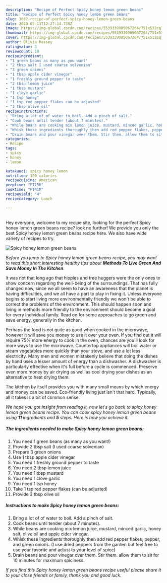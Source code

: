 ```yaml
---
description: "Recipe of Perfect Spicy honey lemon green beans"
title: "Recipe of Perfect Spicy honey lemon green beans"
slug: 3032-recipe-of-perfect-spicy-honey-lemon-green-beans
date: 2020-09-11T12:27:14.738Z
image: https://img-global.cpcdn.com/recipes/5539339005067264/751x532cq70/spicy-honey-lemon-green-beans-recipe-main-photo.jpg
thumbnail: https://img-global.cpcdn.com/recipes/5539339005067264/751x532cq70/spicy-honey-lemon-green-beans-recipe-main-photo.jpg
cover: https://img-global.cpcdn.com/recipes/5539339005067264/751x532cq70/spicy-honey-lemon-green-beans-recipe-main-photo.jpg
author: Olivia Massey
ratingvalue: 3
reviewcount: 10
recipeingredient:
- "1 green beans as many as you want"
- "2 tbsp salt I used coarse solvenian"
- "3 green onions"
- "1 tbsp apple cider vinegar"
- "1 freshly ground pepper to taste"
- "2 tbsp lemon juice"
- "1 tbsp mustard"
- "1 clove garlic"
- "1 tsp honey"
- "1 tsp red pepper flakes can be adjusted"
- "3 tbsp olive oil"
recipeinstructions:
- "Bring a lot of of water to boil. Add a pinch of salt."
- "Cook beans until tender (about 7 minutes)."
- "While beans are cooking mix lemon juice, mustard, minced garlic, honey salt, olive oil and apple cider vinegar."
- "Whisk these ingredients thoroughly then add red pepper flakes, pepper, and green onions. (I use dried peppers from the garden but feel free to use your favorite and adjust to your level of spice)"
- "Drain beans and pour vinegar over them. Stir them. allow them to sit for 10 minutes for maximum spiciness."
categories:
- Recipe
tags:
- spicy
- honey
- lemon

katakunci: spicy honey lemon 
nutrition: 159 calories
recipecuisine: American
preptime: "PT15M"
cooktime: "PT41M"
recipeyield: "4"
recipecategory: Lunch

---
```

<br>
Hey everyone, welcome to my recipe site, looking for the perfect Spicy honey lemon green beans recipe? look no further! We provide you only the best Spicy honey lemon green beans recipe here. We also have wide variety of recipes to try.
<br>


![Spicy honey lemon green beans](https://img-global.cpcdn.com/recipes/5539339005067264/751x532cq70/spicy-honey-lemon-green-beans-recipe-main-photo.jpg)

<i>Before you jump to Spicy honey lemon green beans recipe, you may want to read this short interesting healthy tips about 
<strong>Methods To Live Green And Save Money In The Kitchen</strong>.</i>
</br>

It was not that long ago that hippies and tree huggers were the only ones to show concern regarding the well-being of the surroundings. That has fully changed now, since we all seem to have an awareness that the planet is having difficulties, and we all have a part to play in fixing it. Unless everyone begins to start living more environmentally friendly we won't be able to correct the problems of the environment. This should happen soon and living in methods more friendly to the environment should become a goal for every individual family. Read on for some approaches to go green and save energy, generally in the kitchen.

Perhaps the food is not quite as good when cooked in the microwave, however it will save you money to use it over your oven. If you find out it will require 75% more energy to cook in the oven, chances are you'll look for more ways to use the microwave. Countertop appliances will boil water or steam vegetables more quickly than your stove, and use a lot less electricity. Many men and women mistakenly believe that doing the dishes by hand uses a lesser amount of energy than a dishwasher. A dishwasher is particularly effective when it's full before a cycle is commenced. Preserve even more money by air drying as well as cool drying your dishes as an alternative to heat drying them.

The kitchen by itself provides you with many small means by which energy and money can be saved. Eco-friendly living just isn't that hard. Typically, all it takes is a bit of common sense.


<i>We hope you got insight from reading it, now let's go back to spicy honey lemon green beans recipe. You can cook spicy honey lemon green beans using <strong>11</strong> ingredients and <strong>5</strong> steps. Here is how you achieve it.
</i>

##### The ingredients needed to make Spicy honey lemon green beans:

1. You need 1 green beans (as many as you want!)
1. Provide 2 tbsp salt (I used coarse solvenian)
1. Prepare 3 green onions
1. Use 1 tbsp apple cider vinegar
1. You need 1 freshly ground pepper to taste
1. You need 2 tbsp lemon juice
1. You need 1 tbsp mustard
1. You need 1 clove garlic
1. You need 1 tsp honey
1. Take 1 tsp red pepper flakes (can be adjusted)
1. Provide 3 tbsp olive oil


##### Instructions to make Spicy honey lemon green beans:

1. Bring a lot of of water to boil. Add a pinch of salt.
1. Cook beans until tender (about 7 minutes).
1. While beans are cooking mix lemon juice, mustard, minced garlic, honey salt, olive oil and apple cider vinegar.
1. Whisk these ingredients thoroughly then add red pepper flakes, pepper, and green onions. (I use dried peppers from the garden but feel free to use your favorite and adjust to your level of spice)
1. Drain beans and pour vinegar over them. Stir them. allow them to sit for 10 minutes for maximum spiciness.


<i>If you find this Spicy honey lemon green beans recipe useful please share it to your close friends or family, thank you and good luck.</i>
